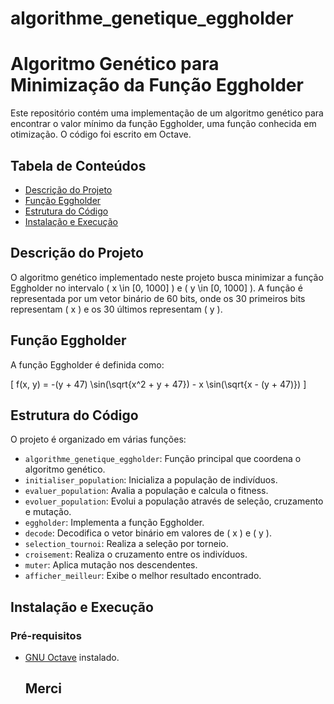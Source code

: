 # algorithme_genetique_eggholder
# Algoritmo Genético para Minimização da Função Eggholder

Este repositório contém uma implementação de um algoritmo genético para encontrar o valor mínimo da função Eggholder,
uma função conhecida em otimização. O código foi escrito em Octave.

## Tabela de Conteúdos

- [Descrição do Projeto](#descrição-do-projeto)
- [Função Eggholder](#função-eggholder)
- [Estrutura do Código](#estrutura-do-código)
- [Instalação e Execução](#instalação-e-execução)
 

## Descrição do Projeto

O algoritmo genético implementado neste projeto busca minimizar a função Eggholder no intervalo \( x \in [0, 1000] \) e \( y \in [0, 1000] \). A função é representada por um vetor binário de 60 bits, onde os 30 primeiros bits representam \( x \) e os 30 últimos representam \( y \).

## Função Eggholder

A função Eggholder é definida como:

\[ 
f(x, y) = -(y + 47) \sin(\sqrt{x^2 + y + 47}) - x \sin(\sqrt{x - (y + 47)}) 
\]

## Estrutura do Código

O projeto é organizado em várias funções:

- `algorithme_genetique_eggholder`: Função principal que coordena o algoritmo genético.
- `initialiser_population`: Inicializa a população de indivíduos.
- `evaluer_population`: Avalia a população e calcula o fitness.
- `evoluer_population`: Evolui a população através de seleção, cruzamento e mutação.
- `eggholder`: Implementa a função Eggholder.
- `decode`: Decodifica o vetor binário em valores de \( x \) e \( y \).
- `selection_tournoi`: Realiza a seleção por torneio.
- `croisement`: Realiza o cruzamento entre os indivíduos.
- `muter`: Aplica mutação nos descendentes.
- `afficher_meilleur`: Exibe o melhor resultado encontrado.

## Instalação e Execução

### Pré-requisitos

- [GNU Octave](https://www.gnu.org/software/octave/download.html) instalado.

  ## Merci

 
